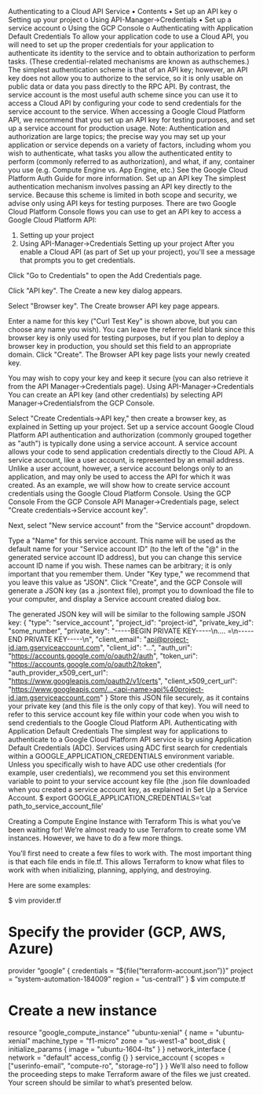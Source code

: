 Authenticating to a Cloud API Service
•	Contents
•	Set up an API key
o	Setting up your project
o	Using API-Manager→Credentials
•	Set up a service account
o	Using the GCP Console
o	Authenticating with Application Default Credentials
To allow your application code to use a Cloud API, you will need to set up the proper credentials for your application to authenticate its identity to the service and to obtain authorization to perform tasks. (These credential-related mechanisms are known as authschemes.)
The simplest authentication scheme is that of an API key; however, an API key does not allow you to authorize to the service, so it is only usable on public data or data you pass directly to the RPC API. By contrast, the service account is the most useful auth scheme since you can use it to access a Cloud API by configuring your code to send credentials for the service account to the service.
When accessing a Google Cloud Platform API, we recommend that you set up an API key for testing purposes, and set up a service account for production usage.
Note: Authentication and authorization are large topics; the precise way you may set up your application or service depends on a variety of factors, including whom you wish to authenticate, what tasks you allow the authenticated entity to perform (commonly referred to as authorization), and what, if any, container you use (e.g. Compute Engine vs. App Engine, etc.) See the Google Cloud Platform Auth Guide for more information.
Set up an API key
The simplest authentication mechanism involves passing an API key directly to the service. Because this scheme is limited in both scope and security, we advise only using API keys for testing purposes.
There are two Google Cloud Platform Console flows you can use to get an API key to access a Google Cloud Platform API:
1.	Setting up your project
2.	Using API-Manager→Credentials
Setting up your project
After you enable a Cloud API (as part of Set up your project), you'll see a message that prompts you to get credentials.
 
Click "Go to Credentials" to open the Add Credentials page.
 
Click "API key". The Create a new key dialog appears.
 
Select "Browser key". The Create browser API key page appears.
 
Enter a name for this key ("Curl Test Key" is shown above, but you can choose any name you wish). You can leave the referrer field blank since this browser key is only used for testing purposes, but if you plan to deploy a browser key in production, you should set this field to an appropriate domain.
Click "Create". The Browser API key page lists your newly created key.
 
You may wish to copy your key and keep it secure (you can also retrieve it from the API Manager→Credentials page).
Using API-Manager→Credentials
You can create an API key (and other credentials) by selecting API Manager→Credentialsfrom the GCP Console.
 
Select "Create Credentials→API key," then create a browser key, as explained in Setting up your project.
Set up a service account
Google Cloud Platform API authentication and authorization (commonly grouped together as "auth") is typically done using a service account. A service account allows your code to send application credentials directly to the Cloud API. A service account, like a user account, is represented by an email address. Unlike a user account, however, a service account belongs only to an application, and may only be used to access the API for which it was created. As an example, we will show how to create service account credentials using the Google Cloud Platform Console.
Using the GCP Console
From the GCP Console API Manager→Credentials page, select "Create credentials→Service account key".
 
Next, select "New service account" from the "Service account" dropdown.
 
Type a "Name" for this service account. This name will be used as the default name for your "Service account ID" (to the left of the "@" in the generated service account ID address), but you can change this service account ID name if you wish. These names can be arbitrary; it is only important that you remember them. Under "Key type," we recommend that you leave this value as "JSON". Click "Create", and the GCP Console will generate a JSON key (as a .jsontext file), prompt you to download the file to your computer, and display a Service account created dialog box.
 
The generated JSON key will will be similar to the following sample JSON key:
{
  "type": "service_account",
  "project_id": "project-id",
  "private_key_id": "some_number",
  "private_key": "-----BEGIN PRIVATE KEY-----\n....
  =\n-----END PRIVATE KEY-----\n",
  "client_email": "<api-name>api@project-id.iam.gserviceaccount.com",
  "client_id": "...",
  "auth_uri": "https://accounts.google.com/o/oauth2/auth",
  "token_uri": "https://accounts.google.com/o/oauth2/token",
  "auth_provider_x509_cert_url": "https://www.googleapis.com/oauth2/v1/certs",
  "client_x509_cert_url": "https://www.googleapis.com/...<api-name>api%40project-id.iam.gserviceaccount.com"
}
Store this JSON file securely, as it contains your private key (and this file is the only copy of that key). You will need to refer to this service account key file within your code when you wish to send credentials to the Google Cloud Platform API.
Authenticating with Application Default Credentials
The simplest way for applications to authenticate to a Google Cloud Platform API service is by using Application Default Credentials (ADC). Services using ADC first search for credentials within a GOOGLE_APPLICATION_CREDENTIALS environment variable. Unless you specifically wish to have ADC use other credentials (for example, user credentials), we recommend you set this environment variable to point to your service account key file (the .json file downloaded when you created a service account key, as explained in Set Up a Service Account.
$ export GOOGLE_APPLICATION_CREDENTIALS=’cat path_to_service_account_file’

Creating a Compute Engine Instance with Terraform
This is what you’ve been waiting for! We’re almost ready to use Terraform to create some VM instances. However, we have to do a few more things.

You’ll first need to create a few files to work with. The most important thing is that each file ends in file.tf. This allows Terraform to know what files to work with when initializing, planning, applying, and destroying.

Here are some examples:

$ vim provider.tf
# Specify the provider (GCP, AWS, Azure)
provider “google” {
credentials = “${file(“terraform-account.json”)}”
project = “system-automation-184009”
region = “us-central1”
}
$ vim compute.tf
# Create a new instance
resource "google_compute_instance" "ubuntu-xenial" {
   name = "ubuntu-xenial"
   machine_type = "f1-micro"
   zone = "us-west1-a"
   boot_disk {
      initialize_params {
      image = "ubuntu-1604-lts"
   }
}
network_interface {
   network = "default"
   access_config {}
}
service_account {
   scopes = ["userinfo-email", "compute-ro", "storage-ro"]
   }
}
We’ll also need to follow the proceeding steps to make Terraform aware of the files we just created. Your screen should be similar to what’s presented below.

